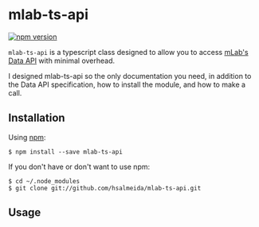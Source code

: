 # mlab-ts-api
[![npm version](https://badge.fury.io/js/mlab-ts-api.svg)](https://badge.fury.io/js/mlab-ts-api)

`mlab-ts-api` is a typescript class designed to allow you to access [mLab's Data API](http://docs.mlab.com/data-api/#reference) with minimal overhead.

I designed mlab-ts-api so the only documentation you need, in addition to the Data API specification, how to install the module, and how to make a call.

## Installation

Using [npm](https://www.npmjs.com/):

    $ npm install --save mlab-ts-api

If you don't have or don't want to use npm:

    $ cd ~/.node_modules
    $ git clone git://github.com/hsalmeida/mlab-ts-api.git

## Usage

